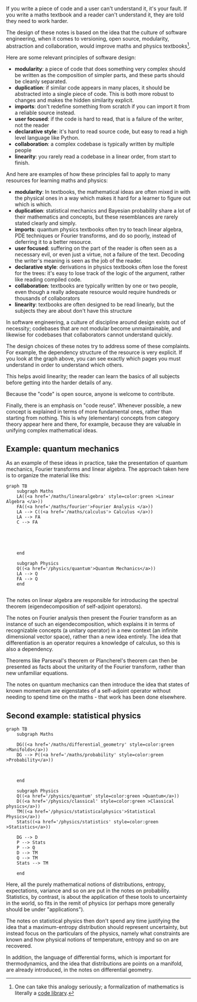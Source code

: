 If you write a piece of code and a user can't understand it, it's your fault. If you write a maths textbook and a reader can't understand it, they are told they need to work harder.

The design of these notes is based on the idea that the culture of software engineering, when it comes to versioning, open source, modularity, abstraction and collaboration, would improve maths and physics textbooks[^1].

[^1]: One can take this analogy seriously; a formalization of mathematics is literally a [code library](https://leanprover-community.github.io/mathlib4_docs/Mathlib/FieldTheory/Finite/Basic.html).

Here are some relevant principles of software design:

- **modularity**: a piece of code that does something very complex should be written as the composition of simpler parts, and these parts should be cleanly separated.
- **duplication**: if similar code appears in many places, it should be abstracted into a single piece of code. This is both more robust to changes and makes the hidden similarity explicit.
- **imports**: don't redefine something from scratch if you can import it from a reliable source instead.
- **user focused**: if the code is hard to read, that is a failure of the writer, not the reader
- **declarative style**: it's hard to read source code, but easy to read a high level language like Python.
- **collaboration**: a complex codebase is typically written by multiple people
- **linearity**: you rarely read a codebase in a linear order, from start to finish.
<!-- - **open source**: the code should be publicly available, free and easy to inspect. -->
<!-- - **documentation**: writing concise, clear documentation is a design problem in and of itself -->

And here are examples of how these principles fail to apply to many resources for learning maths and physics:

- **modularity**: In textbooks, the mathematical ideas are often mixed in with the physical ones in a way which makes it hard for a learner to figure out which is which.
- **duplication**: statistical mechanics and Bayesian probability share a lot of their mathematics and concepts, but these resemblances are rarely stated clearly and simply.
- **imports**: quantum physics textbooks often try to teach linear algebra, PDE techniques or Fourier transforms, and do so poorly, instead of deferring it to a better resource.
- **user focused**: suffering on the part of the reader is often seen as a necessary evil, or even just a virtue, not a failure of the text. Decoding the writer's meaning is seen as the job of the reader.
- **declarative style**: derivations in physics textbooks often lose the forest for the trees: it's easy to lose track of the logic of the argument, rather like reading compiled code.
- **collaboration**: textbooks are typically written by one or two people, even though a really adequate resource would require hundreds or thousands of collaborators
- **linearity**: textbooks are often designed to be read linearly, but the subjects they are about don't have this structure
<!-- - **open source**: the code should be publicly available, free and easy to inspect. -->

In software engineering, a culture of discipline around design exists out of necessity; codebases that are not modular become unmaintainable, and likewise for codebases that collaborators cannot understand quickly.

The design choices of these notes try to address some of these complaints. For example, the dependency structure of the resource is very explicit. If you look at the graph above, you can see exactly which pages you must understand in order to understand which others. 

This helps avoid linearity; the reader can learn the basics of all subjects before getting into the harder details of any. 

Because the "code" is open source, anyone is welcome to contribute.

Finally, there is an emphasis on "code reuse". Whenever possible, a new concept is explained in terms of more fundamental ones, rather than starting from nothing. This is why (elementary) concepts from category theory appear here and there, for example, because they are valuable in unifying complex mathematical ideas.

## Example: quantum mechanics

As an example of these ideas in practice, take the presentation of quantum mechanics, Fourier transforms and linear algebra. The approach taken here is to organize the material like this:

```mermaid
graph TB
    subgraph Maths
    LA((<a href='/maths/linearalgebra' style=color:green >Linear Algebra </a>))
    FA((<a href='/maths/fourier'>Fourier Analysis </a>))
    LA --> C((<a href='/maths/calculus'> Calculus </a>))
    LA --> FA
    C --> FA
    

    
    

    end

    subgraph Physics
    Q((<a href='/physics/quantum'>Quantum Mechanics</a>))
    LA --> Q
    FA --> Q
	end
	
```



The notes on linear algebra are responsible for introducing the spectral theorem (eigendecomposition of self-adjoint operators). 

The notes on Fourier analysis then present the Fourier transform as an instance of such an eigendecomposition, which explains it in terms of recognizable concepts (a unitary operator) in a new context (an infinite dimensional vector space), rather than a new idea entirely. The idea that differentiation is an operator requires a knowledge of calculus, so this is also a dependency. 

Theorems like Parseval's theorem or Plancherel's theorem can then be presented as facts about the unitarity of the Fourier transform, rather than new unfamiliar equations.

The notes on quantum mechanics can then introduce the idea that states of known momentum are eigenstates of a self-adjoint operator without needing to spend time on the maths - that work has been done elsewhere.

## Second example: statistical physics

```mermaid
graph TB
    subgraph Maths
    
    DG((<a href='/maths/differential_geometry' style=color:green >Manifolds</a>))
    DG --> P((<a href='/maths/probability' style=color:green >Probability</a>))
    
    

    end

    subgraph Physics
    Q((<a href='/physics/quantum' style=color:green >Quantum</a>))
    D((<a href='/physics/classical' style=color:green >Classical physics</a>))
    TM((<a href='/physics/statisticalphysics'>Statistical Physics</a>))
    Stats((<a href='/physics/statistics' style=color:green >Statistics</a>))

    DG --> D
    P --> Stats
    P --> Q
    D --> TM
    Q --> TM
    Stats --> TM
    
    end
```

Here, all the purely mathematical notions of distributions, entropy, expectations, variance and so on are put in the notes on probability. Statistics, by contrast, is about the application of these tools to uncertainty in the world, so fits in the remit of physics (or perhaps more generally should be under "applications").

The notes on statistical physics then don't spend any time justifying the idea that a maximum-entropy distribution should represent uncertainty, but instead focus on the particulars of the physics, namely what constraints are known and how physical notions of temperature, entropy and so on are recovered.

In addition, the language of differential forms, which is important for thermodynamics, and the idea that distributions are points on a manifold, are already introduced, in the notes on differential geometry.
